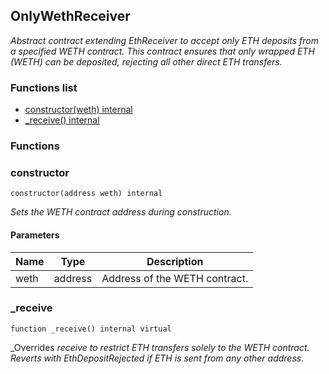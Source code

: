 
## OnlyWethReceiver

_Abstract contract extending EthReceiver to accept only ETH deposits from a specified WETH contract.
This contract ensures that only wrapped ETH (WETH) can be deposited, rejecting all other direct ETH transfers._

### Functions list
- [constructor(weth) internal](#constructor)
- [_receive() internal](#_receive)

### Functions
### constructor

```solidity
constructor(address weth) internal
```

_Sets the WETH contract address during construction._

#### Parameters

| Name | Type | Description |
| ---- | ---- | ----------- |
| weth | address | Address of the WETH contract. |

### _receive

```solidity
function _receive() internal virtual
```

_Overrides _receive to restrict ETH transfers solely to the WETH contract.
Reverts with EthDepositRejected if ETH is sent from any other address._

